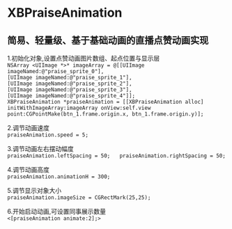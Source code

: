 # XBPraiseAnimation
## 简易、轻量级、基于基础动画的直播点赞动画实现  

1.初始化对象,设置点赞动画图片数组、起点位置与显示层  
`NSArray <UIImage *>* imageArray = @[[UIImage imageNamed:@"praise_sprite_0"],`  
                                    `[UIImage imageNamed:@"praise_sprite_1"],`  
                                    `[UIImage imageNamed:@"praise_sprite_2"],`  
                                    `[UIImage imageNamed:@"praise_sprite_3"],`  
                                    `[UIImage imageNamed:@"praise_sprite_4"]];`    
`XBPraiseAnimation *praiseAnimation = [[XBPraiseAnimation alloc] initWithImageArray:imageArray onView:self.view point:CGPointMake(btn_1.frame.origin.x, btn_1.frame.origin.y)];`  

2.调节动画速度  
`praiseAnimation.speed = 5;`   

3.调节动画左右摆动幅度  
`praiseAnimation.leftSpacing = 50;  
praiseAnimation.rightSpacing = 50;`  

4.调节动画高度  
`praiseAnimation.animationH = 300;`  

5.调节显示对象大小  
`praiseAnimation.imageSize = CGRectMark(25,25);`  

6.开始启动动画,可设置同事展示数量  
`<[praiseAnimation animate:2];>`
